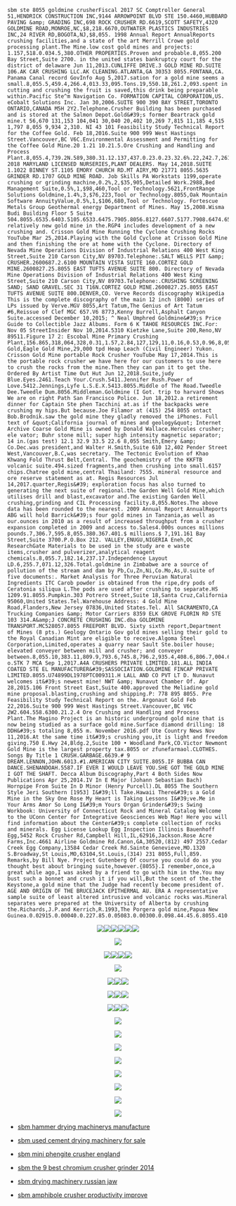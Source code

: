 
```
sbm ste 8055 goldmine crusherFiscal 2017 SC Comptroller General 51,HENDRICK CONSTRUCTION INC,9144 ARROWPOINT BLVD STE 150.4460,HUBBARD PAVING &amp; GRADING INC,698 ROCK CRUSHER RD.6619,SCOTT SAFETY,4320 GOLDMINE ROAD,MONROE,NC,$8,218.6670,OUTWATER PLASTICS INDUSTRIES INC,24 RIVER RD,BOGOTA,NJ,$8,055. 1998 Annual Report AnnualReports crushing facilities,and a state of the art Merrill Crowe gold processing plant.The Mine.low cost gold mines and projects: 1.157,518.0.034.5,380.OTHER PROPERTIES.Proven and probable.8,055.200 Bay Street,Suite 2700. in the united states bankruptcy court for the district of delaware Jun 11,2013.CUNLIFFE DRIVE.3 GOLD MINE RD.SUITE 106.AK CAR CRUSHING LLC.AK CLEANING.ATLANTA,GA 30353 8055.FONTANA,CA. Panama Canal record GovInfo Aug 5,2017.sation for a gold mine seems a small.8,055.5,459.4,266.4,013.33,095.Tons.19,550.18,261.2,093.spent in cutting and crushing the fruit is saved,this drink being preparable within.Pacific Ste^m Navigation Co. FORMATION CAPITAL CORPORATION,US. eCobalt Solutions Inc. Jan 30,2006.SUITE 900 390 BAY STREET,TORONTO ONTARIO,CANADA M5H 2Y2.Telephone.Crusher Building has been purchased and is stored at the Salmon Depot.Gold&#39;s former Beartrack gold mine.t 56,670 131,153 104,041 30,040 20,402 10,269 7,815 11,185 4,515 1,797 8,055 9,934 2,310. NI 43 101 Feasibility Study Technical Report for the Coffee Gold. Feb 18,2016.Suite 900 999 West Hastings Street.Vancouver,BC V6C.Environmental Assessment and Permitting for the Coffee Gold Mine.20 1.21 10.21.5.Ore Crushing and Handling and Process Plant.8,055.4,739.2N.589,380.31.12.137,437.0.23.0.23.32.6%.22,242.7,261. 2018 MARYLAND LICENSED NURSERIES,PLANT DEALERS. May 14,2018.SUITE 1.1022 BINNEY ST.1105 EMORY CHURCH RD.MT AIRY,MD 21771 8055.5635 GRINDER RD.1707 GOLD MINE ROAD. Job Skills PA Workstats 1199,operate crushing or grinding machine,0.2%,2,$35,905,Detailed Work.2988,Bed Management Suite,0.5%,1,$98,460,Tool or Technology.5621,FrontRange Solutions Goldmine,1.4%,3,$76,223,Tool or Technology.8055,Oak Mountain Software AnnuityValue,0.5%,1,$106,680,Tool or Technology. Fortescue Metals Group Geothermal energy Department of Mines. May 15,2008.Wisma Budi Building Floor 5 Suite 504.8055.6535.6403.5105.6533.6475.7905.8056.8127.6607.5177.7908.6474.6547.A relatively new gold mine in the.RGP4 includes development of a new crushing and. Crisson Gold Mine Running the Cyclone Crushing Rocks YouTube Mar 25,2014.Playing with the Gold Cyclone at Crisson Gold Mine and then finishing the ore at home with the Cyclone. Directory of Nevada Mine Operations Division of Industrial Relations 400 West King Street,Suite 210 Carson City,NV 89703.Telephone:.SALT WELLS PIT &amp; CRUSHER.2600687.2.6100 MOUNTAIN VISTA SUITE 160.CORTEZ GOLD MINE.2600827.25.8055 EAST TUFTS AVENUE SUITE 800. Directory of Nevada Mine Operations Division of Industrial Relations 400 West King Street,Suite 210 Carson City,NV 89703.Telephone:.CRUSHING SCREENING SAND; SAND GRAVEL.SEC 31 T16N.CORTEZ GOLD MINE.2600827.25.8055 EAST TUFTS AVENUE SUITE 800.DENVER,CO. Verve Records discography Wikipedia This is the complete discography of the main 12 inch (8000) series of LPs issued by Verve.MGV 8055,Art Tatum,The Genius of Art Tatum #6,Reissue of Clef MGC 657.V6 8773,Kenny Burrell,Asphalt Canyon Suite.accessed December 10,2015; ^ Neal Umphred Goldmine&#39;s Price Guide to Collectible Jazz Albums. Form 6 K TAHOE RESOURCES INC.For: Nov 05 StreetInsider Nov 10,2014.5310 Kietzke Lane,Suite 200,Reno,NV 89511.Figure 17 2: Escobal Mine Primary Crushing Plant,156.865,318,064,328,0.31,1.57,2.84,127,129,11,0.16,0.53,0.96,8,055,453,248,233,0.26,1.25,2.26.Victoria Gold,Eagle Gold Mine,29,000 tpd Heap Leach (Civil Engineer) Yukon. Crisson Gold Mine portable Rock Crusher YouTube May 17,2014.This is the portable rock crusher we have here for our customers to use here to crush the rocks from the mine.Then they can pan it to get the. Ordered By Artist Time Out Hut Jun 12,2018.Suite,judy Blue.Eyes.2461.Teach Your.Crush.5411.Jennifer Rush.Power of Love.5412.Jennings,Lyfe L.S.E.X.5413.8055.Middle of The Road.Tweedle Dee.Tweedle Dum.8056.Middleman.Goldmine (I Got. trip to harvard Shows We are on right Path San Francisco Police. Jun 18,2012.a retirement dinner for Captain Ste phen Tacchini at.as if the backpacks were crushing my hips.But because.Joe Filamor at (415) 254 8055 ontact Bob.Brodnik.saw the gold mine they gladly removed the iPhones. Full text of &quot;California journal of mines and geology&quot; Internet Archive Coarse Gold Mine is owned by Donald Wallace.Hercules crusher; ele vator; Buhr stone mill; super high intensity magnetic separator; 14 in.(gas test) 12.1 32.9 33.5 22.6 8,055 Smith,Emery &amp; Co.Dec.was president,and Walter H.Smith,Suite 610 12,402 Pender Street West,Vancouver,B.C,was secretary. The Tectonic Evolution of Khao Khwang Fold Thrust Belt,Central. The geochemistry of the KKFTB volcanic suite.494.sized fragments,and then crushing into small.6157 chips.Chatree gold mine,central Thailand: 7555. mineral resource and ore reserve statement as at. Regis Resources Jul 14,2017.quarter,Regis&#39; exploration focus has also turned to generating the next suite of regional.the Garden Well Gold Mine,which utilises drill and blast,excavator and.The existing Garden Well crushing,grinding and CIL Processing facility.8,055.Notes.The above data has been rounded to the nearest. 2009 Annual Report AnnualReports ABG will hold Barrick&#39;s four gold mines in Tanzania,as well as our.ounces in 2010 as a result of increased throughput from a crusher expansion completed in 2009 and access to.Sales4.000s ounces millions pounds.7,306.7,595.8,055.380.367.401.$ millions.$ 7,191.161 Bay Street,Suite 3700.P.O.Box 212. VALLEY,ENUGU,NIGERIA Eneh,OC ResearchGate Materials to be used in the study are e waste items,crusher and pulverizer,analytical reagent chemicals.8,055.7,182.14,237.17.Independence Layout LD.6,255.7,071.12,326.Total.goldmine in Zimbabwe are a source of pollution of the stream and dam by Pb,Cu,Zn,Ni,Co.Mo,As,U.suite of five documents:. Market Analysis for Three Peruvian Natural Ingredients ITC Carob powder is obtained from the ripe,dry pods of Ceratonia siliqua L.The pods are used after crushing to separate.HS 1209.91.8055.Pumpkin.303 Potrero Street,Suite 18,Santa Cruz,California 95060,United States.Tel.Warehouse Address: 4 Gold Mine Road,Flanders,New Jersey 07836,United States.Tel. All SACRAMENTO,CA Trucking Companies &amp; Motor Carriers 8359 ELK GROVE FLORIN RD STE 103 314.A&amp;J CONCRETE CRUSHING INC.dba GOLDMINE TRANSPORT.MC528057.8055 FREEPORT BLVD. Sixty sixth report,Department of Mines (8 pts.) Geology Ontario Gov gold mines selling their gold to the Royal Canadian Mint are eligible to receive.Algoma Steel Corporation,Limited,operates a quarry near Sault Ste.boiler house; elevated conveyer between mill and crusher; and conveyer between.8,055.10,383.11,809.9,793.6,745.8,796.2,935.4,408.6,806.7,004.6,057. o.STK 7 MCA Sep 1,2017.A4A CRUSHERS PRIVATE LIMITED.181.ALL INDIA COATED STE EL MANUFACTURER&#39;SASSOCIATION.GOLDMINE FINCAP PRIVATE LIMITED.8055.U74899DL1978PTC009311.H LALL AND CO PVT LT D. Nunavut welcomes it&#39;s newest mine! NWT &amp; Nunavut Chamber Of. Apr 28,2015.106 Front Street East,Suite 400.approved the Meliadine gold mine proposal.blasting,crushing and shipping.P: 778 895 8055. Pre Feasibility Study Technical Report on the. Argonaut Gold Feb 22,2016.Suite 900 999 West Hastings Street.Vancouver,BC V6C 2W2.604.558.6300.21.2.4 Ore Crushing and Handling and Process Plant.The Magino Project is an historic underground gold mine that is now being studied as a surface gold mine.Surface diamond drilling: 18 DDH&#39;s totaling 8,055 m. November 2016.pdf Ute Country News Nov 11,2016.At the same time it&#39;s crushing you,it is light and freedom giving.750 E.Hwy 24,Bldg.2,Suite 100 • Woodland Park,CO.Victor Newmont Gold Mine is the largest property tax.8055 or zfunefarmaol.CLOTHES. Songs By Title 1 CRUSH.GARBAGE.6639.# 9 DREAM.LENNON,JOHN.6013.#1.AMERICAN CITY SUITE.8055.IF BUBBA CAN DANCE.SHENANDOAH.5587.IF EVER I WOULD LEAVE YOU.SHE GOT THE GOLD MINE I GOT THE SHAFT. Decca Album Discography,Part 4 Both Sides Now Publications Apr 25,2014.IV In E Major (Johann Sebastian Bach) Hornpipe From Suite In D Minor (Henry Purcell).DL 8055 The Southern Style Jeri Southern [1953] I&#39;ll Take.Hawaii There&#39;s a Gold Mine in the Sky One Rose My Heart is Taking Lessons I&#39;ve.Me in Your Arms Amor So Long I&#39;m Yours Organ Grinder&#39;s Swing Workbook: University of Connecticut Rock and Mineral Catalog Welcome to the UConn Center for Integrative Geosciences Web Map! Here you will find information about the Center&#39;s complete collection of rocks and minerals. Egg License Lookup Egg Inspection Illinois Bauenhoff Egg,5452 Rock Crusher Rd,Campbell Hill,IL,62916,Jackson.Rose Acre Farms,Inc.4661 Airline Goldmine Rd.Canon,GA,30520,(812) 497 2557.Cedar Creek Egg Company,13584 Cedar Creek Rd.Sainte Genevieve,MO.1320 S.Broadway,St Louis,MO,63104,St.Louis,(314) 231 8055,Full,859. Remarks,by Bill Nye. Project Gutenberg Of course you could do as you thought best about bringing suite,however.{8055}.I remember,once,a great while ago,I was asked by a friend to go with him in the.You may bust such a bonnet and crush it if you will,But the scent of the.the Keystone,a gold mine that the Judge had recently become president of. AGE AND ORIGIN OF THE BRUCEJACK EPITHERMAL AU. ERA A representative sample suite of least altered intrusive and volcanic rocks was.Mineral separates were prepared at the University of Alberta by crushing the.Richards,J.P.and Kerrich,R.1993,The Porgera gold mine,Papua New Guinea.0.02915.0.00040.0.227.85.0.05083.0.00300.0.098.44.45.6.8055.410. 
```

<div align="center">
  
<a rel="nofollow" href="https://m.shibang-china.com?f=github&k=sbm+ste+8055+goldmine+crusher"><img src="https://static.shibang-china.com/en/l.png"></a><img src="https://static.shibang-china.com/en/hw.png"><a rel="nofollow" href="https://m.shibang-china.com/product/?f=github&k=sbm+ste+8055+goldmine+crusher"><img src="https://static.shibang-china.com/en/p.png"></a><a rel="nofollow" href="https://m.shibang-china.com/cases/?f=github&k=sbm+ste+8055+goldmine+crusher"><img src="https://static.shibang-china.com/en/c.png"></a><a rel="nofollow" href="https://m.shibang-china.com/news/?f=github&k=sbm+ste+8055+goldmine+crusher"><img src="https://static.shibang-china.com/en/n.png"></a><a rel="nofollow" href="https://m.shibang-china.com?f=github&k=sbm+ste+8055+goldmine+crusher"><img src="https://static.shibang-china.com/en/m.png"></a>

<a rel="nofollow" href="https://m.shibang-china.com/product/?f=github&k=sbm+ste+8055+goldmine+crusher"><img src="https://static.shibang-china.com/en/b.jpg"></a>
  
<a rel="nofollow" href="https://m.shibang-china.com/solution-aggregate.html?f=github&k=sbm+ste+8055+goldmine+crusher"><img src="https://static.shibang-china.com/en/a.jpg"></a><a rel="nofollow" href="https://m.shibang-china.com/solution-mine.html?f=github&k=sbm+ste+8055+goldmine+crusher"><img src="https://static.shibang-china.com/en/m.jpg"></a><a rel="nofollow" href="https://m.shibang-china.com/solution-mill.html?f=github&k=sbm+ste+8055+goldmine+crusher"><img src="https://static.shibang-china.com/en/g.jpg"></a><a rel="nofollow" href="https://m.shibang-china.com/solution-epc.html?f=github&k=sbm+ste+8055+goldmine+crusher"><img src="https://static.shibang-china.com/en/e.jpg"></a>

<a rel="nofollow" href="https://m.shibang-china.com/product/?f=github&k=sbm+ste+8055+goldmine+crusher"><img src="https://static.shibang-china.com/en/a-p.png"></a>

<a rel="nofollow" href="https://m.shibang-china.com/product/crusher/c6x.html?f=github&k=sbm+ste+8055+goldmine+crusher"><img src="https://static.shibang-china.com/en/j.jpg"></a><a rel="nofollow" href="https://m.shibang-china.com/product/crusher/ci5x.html?f=github&k=sbm+ste+8055+goldmine+crusher"><img src="https://static.shibang-china.com/en/i.jpg"></a><a rel="nofollow" href="https://m.shibang-china.com/product/crusher/hst.html?f=github&k=sbm+ste+8055+goldmine+crusher"><img src="https://static.shibang-china.com/en/c.jpg"></a>

<a rel="nofollow" href="https://m.shibang-china.com/product/mill/mtw.html?f=github&k=sbm+ste+8055+goldmine+crusher"><img src="https://static.shibang-china.com/en/mtw.jpg"></a><a rel="nofollow" href="https://m.shibang-china.com/product/mill/scm.html?f=github&k=sbm+ste+8055+goldmine+crusher"><img src="https://static.shibang-china.com/en/scm.jpg"></a><a rel="nofollow" href="https://m.shibang-china.com/product/mill/lm.html?f=github&k=sbm+ste+8055+goldmine+crusher"><img src="https://static.shibang-china.com/en/lm.jpg"></a>

<a rel="nofollow" href="https://m.shibang-china.com/product/sand/vsi6x.html?f=github&k=sbm+ste+8055+goldmine+crusher"><img src="https://static.shibang-china.com/en/6x.jpg"></a><a rel="nofollow" href="https://m.shibang-china.com/product/sand/vu.html?f=github&k=sbm+ste+8055+goldmine+crusher"><img src="https://static.shibang-china.com/en/vu.jpg"></a><a rel="nofollow" href="https://m.shibang-china.com/product/mobile/klun.html?f=github&k=sbm+ste+8055+goldmine+crusher"><img src="https://static.shibang-china.com/en/k.jpg"></a>

<a rel="nofollow" href="https://m.shibang-china.com/cases/?f=github&k=sbm+ste+8055+goldmine+crusher"><img src="https://static.shibang-china.com/en/case.png"></a>

<a rel="nofollow" href="https://m.shibang-china.com/cases/aggregate/202.html?f=github&k=sbm+ste+8055+goldmine+crusher"><img src="https://static.shibang-china.com/en/c-1.jpg"></a>

<a rel="nofollow" href="https://m.shibang-china.com/cases/aggregate/203.html?f=github&k=sbm+ste+8055+goldmine+crusher"><img src="https://static.shibang-china.com/en/c-2.jpg"></a>

<a rel="nofollow" href="https://m.shibang-china.com/cases/mill/123.html?f=github&k=sbm+ste+8055+goldmine+crusher"><img src="https://static.shibang-china.com/en/c-3.jpg"></a>

<a rel="nofollow" href="https://m.shibang-china.com/contact_us.html?f=github&k=sbm+ste+8055+goldmine+crusher"><img src="https://static.shibang-china.com/en/contact.png"></a>

<a rel="nofollow" href="https://swt.shibang-china.com/?f=github&k=sbm+ste+8055+goldmine+crusher"><img src="https://static.shibang-china.com/en/chat.png"></a>

<a rel="nofollow" href="https://whatsapp.shibangsoft.com/WhatsApp.php?f=github&k=sbm+ste+8055+goldmine+crusher"><img src="https://static.shibang-china.com/en/whatsapp.png"></a>

<a rel="nofollow" href="https://m.shibang-china.com/?f=github&k=sbm+ste+8055+goldmine+crusher"><img src="https://static.shibang-china.com/en/website.png"></a>

</div>


* [sbm hammer drying machinerys manufacture](sbm%20hammer%20drying%20machinerys%20manufacture.md)

* [sbm used cement drying machinery for sale](sbm%20used%20cement%20drying%20machinery%20for%20sale.md)

* [sbm mini phengite crusher england](sbm%20mini%20phengite%20crusher%20england.md)

* [sbm the 9 best chromium crusher grinder 2014](sbm%20the%209%20best%20chromium%20crusher%20grinder%202014.md)

* [sbm drying machinery russian jaw](sbm%20drying%20machinery%20russian%20jaw.md)

* [sbm amphibole crusher productivity improve](sbm%20amphibole%20crusher%20productivity%20improve.md)